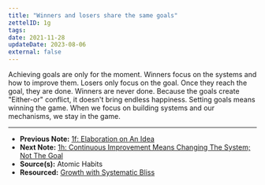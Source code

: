 ```yaml
---
title: "Winners and losers share the same goals"
zettelID: 1g
tags:
date: 2021-11-28
updateDate: 2023-08-06
external: false
---
```



Achieving goals are only for the moment. Winners focus on the systems and how to improve them. Losers only focus on the goal. Once they reach the goal, they are done. Winners are never done. Because the goals create "Either-or" conflict, it doesn't bring endless happiness. Setting goals means winning the game. When we focus on building systems and our mechanisms, we stay in the game.

---

- **Previous Note:** [1f: Elaboration on An Idea](/notes/1f/)
- **Next Note:** [1h: Continuous Improvement Means Changing The System; Not The Goal](/notes/1h/)
- **Source(s):** Atomic Habits
- **Resourced:** [Growth with Systematic Bliss](/growth-with-systematic-bliss)
